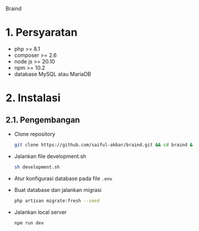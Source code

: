 Braind

# 1. Persyaratan

- php >= 8.1
- composer >= 2.6
- node js >= 20.10
- npm >= 10.2
- database MySQL atau MariaDB

# 2. Instalasi

## 2.1. Pengembangan

- Clone repository

  ```bash
  git clone https://github.com/saiful-akbar/braind.git && cd braind && git checkout develop
  ```

- Jalankan file development.sh

  ```sh
  sh development.sh
  ```

- Atur konfigurasi database pada file `.env`

- Buat database dan jalankan migrasi
  ```bash
  php artisan migrate:fresh --seed
  ```
- Jalankan local server
  ```bash
  npm run dev
  ```
